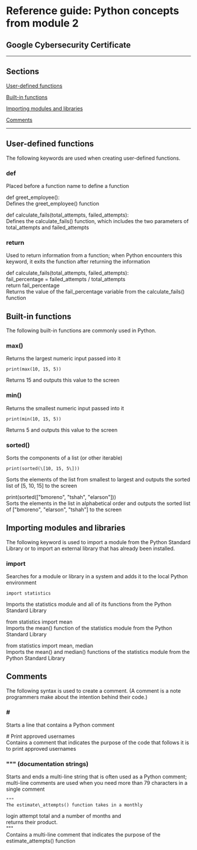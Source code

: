 # Reference guide: Python concepts from module 2 

## Google Cybersecurity Certificate

---

## Sections

[User-defined functions](#bookmark=id.xcx24prio5ex)

[Built-in functions](#bookmark=id.uh4rjkgvfdy)

[Importing modules and libraries](#bookmark=id.63b3hqo0vf85)

[Comments](#bookmark=kix.eb4pwrtvjp24)

---

## User-defined functions

The following keywords are used when creating user-defined functions.

### **def**

Placed before a function name to define a function

def greet\_employee():  
Defines the greet\_employee() function

def calculate\_fails(total\_attempts, failed\_attempts):  
Defines the calculate\_fails() function, which includes the two parameters of total\_attempts and failed\_attempts

### **return**

Used to return information from a function; when Python encounters this keyword, it exits the function after returning the information

def calculate\_fails(total\_attempts, failed\_attempts):  
    fail\_percentage \= failed\_attempts / total\_attempts  
    return fail\_percentage  
Returns the value of the fail\_percentage variable from the calculate\_fails() function

## Built-in functions

The following built-in functions are commonly used in Python.

### **max()**

Returns the largest numeric input passed into it

	print(max(10, 15, 5))  
Returns 15 and outputs this value to the screen

### **min()**

Returns the smallest numeric input passed into it

	print(min(10, 15, 5))  
Returns 5 and outputs this value to the screen

### **sorted()**

Sorts the components of a list (or other iterable)

	print(sorted(\[10, 15, 5\]))  
Sorts the elements of the list from smallest to largest and outputs the sorted list of \[5, 10, 15\] to the screen 

print(sorted(\["bmoreno", "tshah", "elarson"\]))  
Sorts the elements in the list in alphabetical order and outputs the sorted list of \["bmoreno", "elarson", "tshah"\] to the screen

## Importing modules and libraries

The following keyword is used to import a module from the Python Standard Library or to import an external library that has already been installed.

### **import**

Searches for a module or library in a system and adds it to the local Python environment

	import statistics  
Imports the statistics module and all of its functions from the Python Standard Library

from statistics import mean   
Imports the mean() function of the statistics module from the Python Standard Library

from statistics import mean, median  
Imports the mean() and median() functions of the statistics module from the Python Standard Library

## Comments

The following syntax is used to create a comment. (A comment is a note programmers make about the intention behind their code.)

### **\#**

Starts a line that contains a Python comment

\# Print approved usernames  
Contains a comment that indicates the purpose of the code that follows it is to print approved usernames

### **""" (documentation strings)**

Starts and ends a multi-line string that is often used as a Python comment; multi-line comments are used when you need more than 79 characters in a single comment 

	"""  
	The estimate\_attempts() function takes in a monthly  
login attempt total and a number of months and  
returns their product.  
	"""  
Contains a multi-line comment that indicates the purpose of the estimate\_attempts() function  
